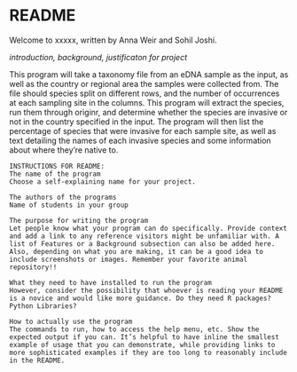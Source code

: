 # README

Welcome to xxxxx, written by Anna Weir and Sohil Joshi. 


*introduction, background, justificaton for project*

This program will take a taxonomy file from an eDNA sample as the input, as well as the country or regional area the samples were collected from. The file should species split on different rows, and the number of occurrences at each sampling site in the columns.  This program will extract the species, run them through originr, and determine whether the species are invasive or not in the country specified in the input. The program will then list the percentage of species that were invasive for each sample site, as well as text detailing the names of each invasive species and some information about where they’re native to. 


```
INSTRUCTIONS FOR README:
The name of the program
Choose a self-explaining name for your project.

The authors of the programs
Name of students in your group

The purpose for writing the program 
Let people know what your program can do specifically. Provide context and add a link to any reference visitors might be unfamiliar with. A list of Features or a Background subsection can also be added here. Also, depending on what you are making, it can be a good idea to include screenshots or images. Remember your favorite animal repository!!

What they need to have installed to run the program
However, consider the possibility that whoever is reading your README is a novice and would like more guidance. Do they need R packages? Python Libraries?

How to actually use the program 
The commands to run, how to access the help menu, etc. Show the expected output if you can. It’s helpful to have inline the smallest example of usage that you can demonstrate, while providing links to more sophisticated examples if they are too long to reasonably include in the README.
```
